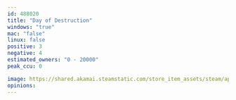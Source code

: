 ```yaml
---
id: 488020
title: "Day of Destruction"
windows: "true"
mac: "false"
linux: false
positive: 3
negative: 4
estimated_owners: "0 - 20000"
peak_ccu: 0

image: https://shared.akamai.steamstatic.com/store_item_assets/steam/apps/488020/header.jpg?t=1523913024
opinions:
---
```

